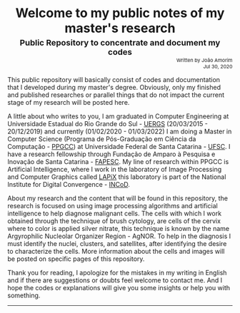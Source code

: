 <h1 style="text-align:center;"> Welcome to my public notes of my master's research</h1>
<p style="text-align: center; font-size:18px; margin-top:-14px; margin-bottom:-10px; font-weight: bold;">Public Repository to concentrate and document my codes</p> 
<p style="text-align: right; font-size:11px;">Written by João Amorim <br> Jul 30, 2020</p> 

This public repository will basically consist of codes and documentation that I developed during my master's degree. Obviously, only my finished and published researches or parallel things that do not impact the current stage of my research will be posted here.

A little about who writes to you, I am graduated in Computer Engineering at Universidade Estadual do Rio Grande do Sul - [UERGS](https://www.uergs.edu.br/inicial) (20/03/2015 - 20/12/2019) and currently (01/02/2020 - 01/03/2022) I am doing a Master in Computer Science (Programa de Pós-Graduação em Ciência da Computação - [PPGCC](ppgcc.posgrad.ufsc.br)) at Universidade Federal de Santa Catarina - [UFSC](https://ufsc.br/). I have a research fellowship through Fundação de Amparo à Pesquisa e Inovação de Santa Catarina - [FAPESC](https://www.fapesc.sc.gov.br/). My line of research within PPGCC is Artificial Intelligence, where I work in the laboratory of Image Processing and Computer Graphics called [LAPiX](http://www.lapix.ufsc.br/) this laboratory is part of the National Institute for Digital Convergence - [INCoD](http://www.incod.ufsc.br/).

About my research and the content that will be found in this repository, the research is focused on using image processing algorithms and artificial intelligence to help diagnose malignant cells. The cells with which I work obtained through the technique of brush cytology, are cells of the cervix where to color is applied silver nitrate, this technique is known by the name Argyrophilic Nucleolar Organizer Region - AgNOR. To help in the diagnosis I must identify the nuclei, clusters, and satellites, after identifying the desire to characterize the cells. More information about the cells and images will be posted on specific pages of this repository.

Thank you for reading, I apologize for the mistakes in my writing in English and if there are suggestions or doubts feel welcome to contact me. And I hope the codes or explanations will give you some insights or help you with something.


-----
